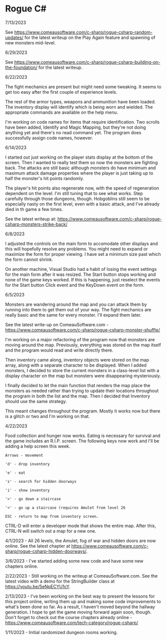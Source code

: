 # Rogue C#

7/13/2023

See https://www.comeausoftware.com/c-sharp/rogue-csharp-random-updates/ for the latest writeup on the Play Again feature and spawning of new
monsters mid-level.

6/29/2023

See https://www.comeausoftware.com/c-sharp/rogue-csharp-building-on-the-foundation/ for the latest writeup.

6/22/2023

The fight mechanics are present but might need some tweaking.  It seems to get too easy after the first couple of experience
levels.

The rest of the armor types, weapons and ammunition have been loaded.  The inventory display will identify which is being worn and wielded.
The appropriate commands are available on the help menu.

I'm working on code names for items that require identification.  Two scrolls have been added, Identify and Magic Mapping, but they're not
doing anything yet and there's no read command yet.  The program does successfully assign code names, however.

6/14/2023

I started out just working on the player stats display at the bottom of the screen. Then I wanted to really test them
so now the monsters are fighting back.  The attacks are still basic although monsters do have minimum and maximum attack
damage properties where the player is just taking up to half the monster's hit points randomly.

The player's hit points also regenerate now, with the speed of regeneration dependent on the level.  I'm still tuning that
to see what works.  Step carefully through those dungeons, though.  Hobgoblins still seem to be especially nasty on the first
level, even with a basic attack, and I've already died in th game a few times.  

See the latest writeup at:
https://www.comeausoftware.com/c-sharp/rogue-csharp-monsters-strike-back/


6/8/2023

I adjusted the controls on the main form to accomodate other displays and this will hopefully resolve any problems.
You might need to expand or maximize the form for proper viewing.  I have set a minimum size past which the form cannot
shrink.

On another machine, Visual Studio had a habit of losing the event settings for the main form after it was resized.
The Start button stops working and none of the game keys worked.  If this is happening, just reselect the events for
the Start button Click event and the KeyDown event on the form.


6/5/2023

Monsters are wandering around the map and you can attack them by running into them to get them out of your way.
The fight mechanics are really basic and the same for every monster.  I'll expand them later.

See the latest write-up on ComeauSoftware.com -
https://www.comeausoftware.com/c-sharp/rogue-csharp-monster-shuffle/

I'm working on a major refactoring of the program now that monsters are moving around the map.
Previously, everything was stored on the map itself and the program would read and write directly there.  

Then inventory came along, inventory objects were stored on the map array, along with a separate character to be displayed.
When I added monsters, I decided to store the current monsters in a class-level list with a display character on the map but 
monsters were disappearing mysteriously.

I finally decided to let the main function that renders the map place the monsters as needed rather than trying to update their
locations throughout the program in both the list and the map.  Then I decided that Inventory should use the same strategy.

This meant changes throughout the program.  Mostly it works now but there is a glitch or two and I'm working on that.



4/22/2023

Food collection and hunger now works.  Eating is necessary for survival and the game includes an R.I.P. screen.  The following keys now work and I'll be adding a help screen this week.
```
Arrows - movement

'd' - drop inventory

'e' - eat

's' - search for hidden doorways

'i' - show inventory

'>' - go down a staircase

'<' - go up a staircase (requires Amulet from level 26

ESC - return to map from inventory screen.
```
CTRL-D will enter a developer mode that shows the entire map.  After this, CTRL-N will switch out a map for a new one.

4/1/2023 - All 26 levels, the Amulet, fog of war and hidden doors are now online.  See the latest chapter at https://www.comeausoftware.com/c-sharp/rogue-csharp-hidden-doorways/.

3/6/2023 - I've started adding some new code and have some new chapters online. 

2/22/2023 - Still working on the writeup at ComeauSoftware.com.  See the latest video with a demo for the StringBuilder class at https://youtu.be/5eNpECYU1cY.  

2/13/2023 - I've been working on the best way to present the lessons for this project online, writing them up and making some code improvements to what's been done so far.  As a result, I haven't moved beyond the hallway generation.  I hope to get the game moving forward again soon, though.  Don't forget to check out the course chapters already online - https://www.comeausoftware.com/tech-category/rogue-csharp/ 

1/11/2023 - Initial randomized dungeon rooms working.
